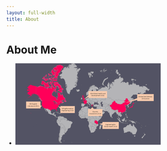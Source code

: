 ```yaml
---
layout: full-width
title: About
---
```

<h1 class="content-listing-header sans">About Me</h1>
<ul class="content-listing ">
<li class="listing">
<img src="/assets/img/Slide1.PNG" width = "80%"/>
</li>
</ul>
